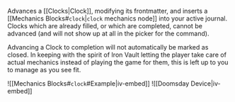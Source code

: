 Advances a [[Clocks|Clock]], modifying its frontmatter, and inserts a [[Mechanics Blocks#`clock`|`clock` mechanics node]] into your active journal. Clocks which are already filled, or which are completed, cannot be advanced (and will not show up at all in the picker for the command).

Advancing a Clock to completion will not automatically be marked as closed. In keeping with the spirit of Iron Vault letting the player take care of actual mechanics instead of playing the game for them, this is left up to you to manage as you see fit.

![[Mechanics Blocks#`clock`#Example|iv-embed]]
![[Doomsday Device|iv-embed]]